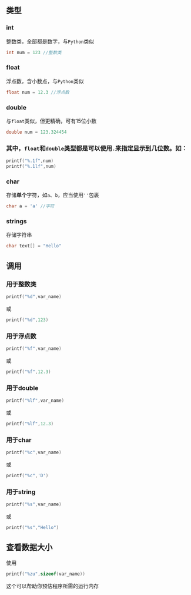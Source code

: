 ## 类型
### int
整数类，全部都是数字，与`Python`类似
```c
int num = 123 //整数类
```
### float
浮点数，含小数点，与`Python`类似
```c
float num = 12.3 //浮点数
```
### double
与`float`类似，但更精确，可有15位小数
```c
double num = 123.324454
```
### 其中，`float`和`double`类型都是可以使用`.`来指定显示到几位数。如：

```c
printf("%.1f",num)
printf("%.1lf",num)
```

### char

存储**单个**字符，如`a`、`b`，应当使用`''`包裹
```c
char a = 'a' //字符
```
### strings
存储字符串
```c
char text[] = "Hello"
```

## 调用
### 用于整数类
```c
printf("%d",var_name)
```
或
```c
printf("%d",123)
```
### 用于浮点数
```c
printf("%f",var_name)
```
或
```c
printf("%f",12.3)
```
### 用于double
```c
printf("%lf",var_name)
```
或
```c
printf("%lf",12.3)
```
### 用于char
```c
printf("%c",var_name)
```
或
```c
printf("%c",'D')
```
### 用于string
```c
printf("%s",var_name)
```
或
```c
printf("%s","Hello")
```
## 查看数据大小
使用
```c
printf("%zu",sizeof(var_name))
```
这个可以帮助你预估程序所需的运行内存
